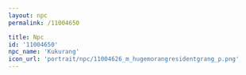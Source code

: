 ```yaml
---
layout: npc
permalink: /11004650

title: Npc
id: '11004650'
npc_name: 'Kukurang'
icon_url: 'portrait/npc/11004626_m_hugemorangresidentgrang_p.png'
---
```

